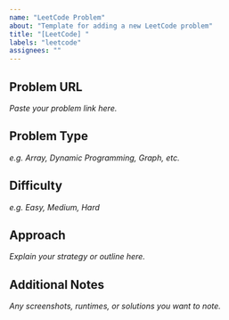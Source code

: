 ```yaml
---
name: "LeetCode Problem"
about: "Template for adding a new LeetCode problem"
title: "[LeetCode] "
labels: "leetcode"
assignees: ""
---
```


## Problem URL
_Paste your problem link here._

## Problem Type
_e.g. Array, Dynamic Programming, Graph, etc._

## Difficulty
_e.g. Easy, Medium, Hard_

## Approach
_Explain your strategy or outline here._

## Additional Notes
_Any screenshots, runtimes, or solutions you want to note._
